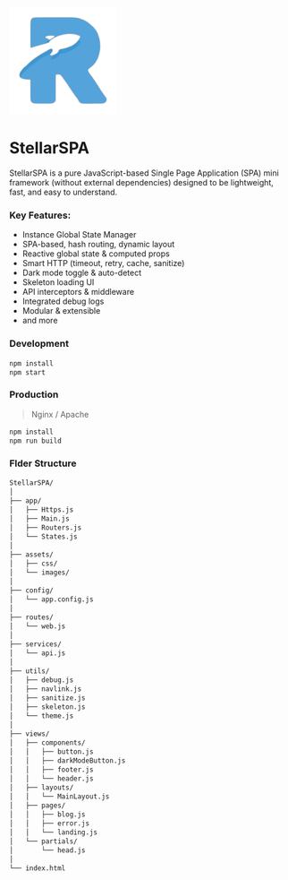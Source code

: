 <img src="./assets/images/icon.png" alt="icon" />

# StellarSPA

StellarSPA is a pure JavaScript-based Single Page Application (SPA) mini framework (without external dependencies) designed to be lightweight, fast, and easy to understand.

### Key Features:

- Instance Global State Manager
- SPA-based, hash routing, dynamic layout
- Reactive global state & computed props
- Smart HTTP (timeout, retry, cache, sanitize)
- Dark mode toggle & auto-detect
- Skeleton loading UI
- API interceptors & middleware
- Integrated debug logs
- Modular & extensible
- and more

### Development

```
npm install
npm start
```


### Production

> Nginx / Apache

```
npm install
npm run build
```

### Flder Structure

```
StellarSPA/
│
├── app/
│   ├── Https.js 
│   ├── Main.js 
│   ├── Routers.js 
│   └── States.js 
│
├── assets/
│   ├── css/
│   └── images/
│
├── config/
│   └── app.config.js
│
├── routes/
│   └── web.js
│
├── services/
│   └── api.js
│
├── utils/
│   ├── debug.js
│   ├── navlink.js
│   ├── sanitize.js
│   ├── skeleton.js
│   └── theme.js
│
├── views/
│   ├── components/
│   │   ├── button.js
│   │   ├── darkModeButton.js
│   │   ├── footer.js
│   │   └── header.js
│   ├── layouts/
│   │   └── MainLayout.js
│   ├── pages/
│   │   ├── blog.js
│   │   ├── error.js
│   │   └── landing.js
│   └── partials/
│       └── head.js
│
└── index.html

```
